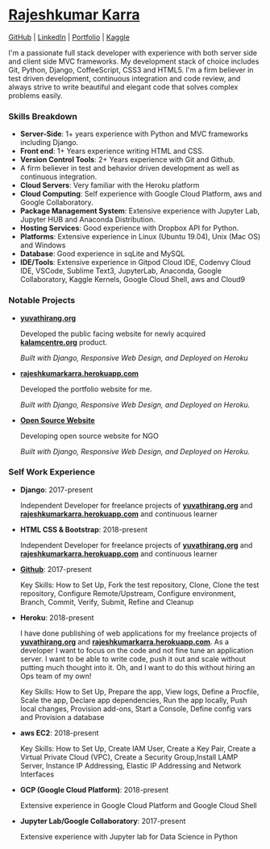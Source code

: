 # [Rajeshkumar Karra](mailto:rajeshkumarkarra@outlook.com)
[GitHub](https://github.com/rajeshkumarkarra) | [LinkedIn](https://www.linkedin.com/in/rajeshkumar-karra-168657b1/) | [Portfolio](https://rajeshkumarkarra.herokuapp.com/) | [Kaggle](https://www.kaggle.com/rajeshkumarkarra)



I'm a passionate full stack developer with experience with both server side and
client side MVC frameworks. My development stack of choice includes Git, Python, Django,
CoffeeScript, CSS3 and HTML5. I'm a firm believer in test driven development, continuous 
integration and code review, and always strive to write beautiful and elegant code that solves
complex problems easily.

### Skills Breakdown

* **Server-Side**: 1+ years experience with Python and MVC frameworks including Django.
* **Front end**: 1+ Years experience writing HTML and CSS. 
* **Version Control Tools**: 2+ Years experience with Git and Github.
* A firm believer in test and behavior driven development as well as continuous integration.
* **Cloud Servers**: Very familiar with the Heroku platform
* **Cloud Computing**: Self experience with Google Cloud Platform, aws and Google Collaboratory.
* **Package Management System**: Extensive experience with Jupyter Lab, Jupyter HUB and Anaconda Distribution.
* **Hosting Services**: Good experience with Dropbox API for Python.
* **Platforms**: Extensive experience in Linux (Ubuntu 19.04), Unix (Mac OS) and Windows
* **Database**: Good experience in sqLite and MySQL
* **IDE/Tools**: Extensive experience in Gitpod Cloud IDE, Codenvy Cloud IDE, VSCode, Sublime Text3, JupyterLab, Anaconda, Google Collaboratory, Kaggle Kernels, Google Cloud Shell, aws and Cloud9


### Notable Projects
* **[yuvathirang.org](http://www.yuvathirang.org/)**

  Developed the public facing website for newly acquired **[kalamcentre.org](http://www.kalamcentre.org/)** product.

  _Built with Django, Responsive Web Design, and Deployed on Heroku_

* **[rajeshkumarkarra.herokuapp.com](https://rajeshkumarkarra.herokuapp.com/)**

  Developed the portfolio website for me.

  _Built with Django, Responsive Web Design, and Deployed on Heroku._

*  **[Open Source Website](https://lef-gospel.herokuapp.com/)**

    Developing open source website for NGO

    _Built with Django, Responsive Web Design, and Deployed on Heroku._


### Self Work Experience

* **Django**: 2017-present

  Independent Developer for freelance projects of **[yuvathirang.org](http://www.yuvathirang.org/)** and **[rajeshkumarkarra.herokuapp.com](https://rajeshkumarkarra.herokuapp.com/)** and continuous learner

* **HTML CSS & Bootstrap**: 2018-present

  Independent Developer for freelance projects of **[yuvathirang.org](http://www.yuvathirang.org/)** and **[rajeshkumarkarra.herokuapp.com](https://rajeshkumarkarra.herokuapp.com/)** and continuous learner

* **[Github](https://github.com/rajeshkumarkarra)**: 2017-present


  Key Skills: How to Set Up, Fork the test repository, Clone, Clone the test repository, Configure Remote/Upstream,   Configure environment, Branch, Commit, Verify, Submit, Refine and Cleanup

* **Heroku**: 2018-present

  I have done publishing of web applications for my freelance projects of **[yuvathirang.org](http://www.yuvathirang.org/)** and **[rajeshkumarkarra.herokuapp.com](https://rajeshkumarkarra.herokuapp.com/)**.   As a developer I want to focus on the code and not fine tune an application server. I want to be able to write    code, push it out and scale without putting much thought into it. Oh, and I want to do this without hiring an Ops   team of my own! 

  Key Skills: How to Set Up, Prepare the app, View logs, Define a Procfile, Scale the app, Declare app  dependencies, Run the app locally, Push local changes, Provision add-ons, Start a Console, Define config vars and Provision a database

* **aws EC2**: 2018-present

  Key Skills: How to Set Up, Create IAM User, Create a Key Pair, Create a Virtual Private Cloud (VPC), Create a Security Group,Install LAMP Server, Instance IP Addressing, Elastic IP Addressing and Network Interfaces

* **GCP (Google Cloud Platform)**: 2018-present

  Extensive experience in Google Cloud Platform and Google Cloud Shell

* **Jupyter Lab/Google Collaboratory**: 2017-present

  Extensive experience with Jupyter lab for Data Science in Python
